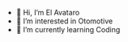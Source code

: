 - 👋 Hi, I’m El Avataro
- 👀 I’m interested in Otomotive
- 🌱 I’m currently learning Coding
  

<!---
DieselRevenge/DieselRevenge is a ✨ special ✨ Script Community for roblox
--->
